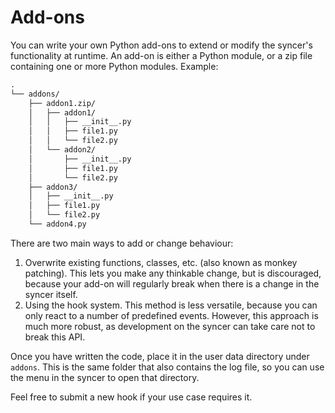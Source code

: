 # Add-ons

You can write your own Python add-ons to extend or modify the syncer's functionality at
runtime. An add-on is either a Python module, or a zip file containing one or more Python modules.
Example:

```txt
.
└── addons/
    ├── addon1.zip/
    │   ├── addon1/
    │   │   ├── __init__.py
    │   │   ├── file1.py
    │   │   └── file2.py
    │   └── addon2/
    │       ├── __init__.py
    │       ├── file1.py
    │       └── file2.py
    ├── addon3/
    │   ├── __init__.py
    │   ├── file1.py
    │   └── file2.py
    └── addon4.py
```

There are two main ways to add or change behaviour:

1. Overwrite existing functions, classes, etc. (also known as monkey patching). This
   lets you make any thinkable change, but is discouraged, because your add-on will regularly
   break when there is a change in the syncer itself.
2. Using the hook system. This method is less versatile, because you can only react to
   a number of predefined events. However, this approach is much more robust, as
   development on the syncer can take care not to break this API.

Once you have written the code, place it in the user data directory under `addons`.
This is the same folder that also contains the log file, so you can use the menu in
the syncer to open that directory.

Feel free to submit a new hook if your use case requires it.
